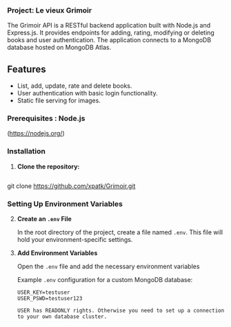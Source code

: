 ### Project: Le vieux Grimoir

The Grimoir API is a RESTful backend application built with Node.js and Express.js. 
It provides endpoints for adding, rating, modifying or deleting books and user authentication. 
The application connects to a MongoDB database hosted on MongoDB Atlas.

## Features

- List, add, update, rate and delete books.
- User authentication with basic login functionality.
- Static file serving for images.

### Prerequisites : Node.js
(https://nodejs.org/)

### Installation

1. **Clone the repository:**

   ```bash
 git clone https://github.com/xpatk/Grimoir.git

### Setting Up Environment Variables

2. **Create an `.env` File**

   In the root directory of the project, create a file named `.env`. This file will hold your environment-specific settings. 

3. **Add Environment Variables**

   Open the `.env` file and add the necessary environment variables

   Example `.env` configuration for a custom MongoDB database:

   ```env
   USER_KEY=testuser
   USER_PSWD=testuser123

   USER has READONLY rights. Otherwise you need to set up a connection to your own database cluster. 
